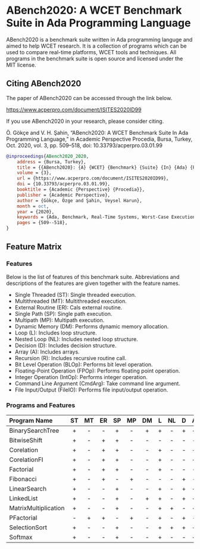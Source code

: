 
# ABench2020: A WCET Benchmark Suite in Ada Programming Language

ABench2020 is a benchmark suite written in Ada programming languge and aimed to help WCET research. It is a collection of programs which can be used to compare real-time platforms, WCET tools and techniques. All programs in the benchmark suite is open source and licensed under the MIT license.


## Citing ABench2020

The paper of ABench2020 can be accessed through the link below.

https://www.acperpro.com/document/ISITES2020ID99

If you use ABench2020 in your research, please consider citing.

Ö. Gökçe and V. H. Şahin, “ABench2020: A WCET Benchmark Suite In Ada Programming Language,” in Academic Perspective Procedia, Bursa, Turkey, Oct. 2020, vol. 3, pp. 509–518, doi: 10.33793/acperpro.03.01.99

```bibtex
@inproceedings{ABench2020_2020,
	address = {Bursa, Turkey},
	title = {{ABench2020}: {A} {WCET} {Benchmark} {Suite} {In} {Ada} {Programming} {Language}},
	volume = {3},
	url = {https://www.acperpro.com/document/ISITES2020ID99},
	doi = {10.33793/acperpro.03.01.99},
	booktitle = {Academic {Perspective} {Procedia}},
	publisher = {Academic Perspective},
	author = {Gökçe, Özge and Şahin, Veysel Harun},
	month = oct,
	year = {2020},
	keywords = {Ada, Benchmark, Real-Time Systems, Worst-Case Execution Time Analysis},
	pages = {509--518},
}
```


## Feature Matrix


### Features

Below is the list of features of this benchmark suite. Abbreviations and descriptions of the features are given together with the feature names.

* Single Threaded (ST): Single threaded execution.
* Multithreaded (MT): Multithreaded execution.
* External Routine (ER): Cals external routine.
* Single Path (SP): Single path execution.
* Multipath (MP): Multipath execution.
* Dynamic Memory (DM): Performs dynamic memory allocation.
* Loop (L): Includes loop structure.
* Nested Loop (NL): Includes nested loop structure.
* Decision (D): Includes decision structure.
* Array (A): Includes arrays.
* Recursion (R): Includes recursive routine call.
* Bit Level Operation (BLOp): Performs bit level operation.
* Floating-Point Operation (FPOp): Performs floating point operation.
* Integer Operation (IntOp): Performs integer operation.
* Command Line Argument (CmdArg): Take command line argument.
* File Input/Output (FileIO): Performs file input/output operation.


### Programs and Features

Program Name         | ST  | MT  | ER  | SP  | MP  | DM  | L   | NL  | D   | A   | R   | BLOp | FPOp | IntOp | CmdArg | FileIO |
:---                 |:---:|:---:|:---:|:---:|:---:|:---:|:---:|:---:|:---:|:---:|:---:|:---: |:---: |:---:  |:---:   |:---:   |
BinarySearchTree 	 | +   | -   | -   | +   | -   | +   | +   | -   | +   | +   | +   | -    | -    | -     | -      | -      |
BitwiseShift 		 | +   | -   | +   | +   | -   | -   | -   | -   | -   | -   | -   | +    | -    | -     | -      | -      |
Corelation           | +   | -   | +   | +   | -   | -   | +   | -   | -   | +   | -   | -    | +    | -     | -      | -      |
CorelationFI         | +   | -   | +   | +   | -   | -   | +   | -   | -   | +   | -   | -    | +    | -     | -      | +      |
Factorial 			 | +   | -   | +   | +   | -   | -   | +   | -   | -   | -   | -   | -    | -    | +     | +      | -      |
Fibonacci 			 | +   | -   | +   | -   | +   | -   | -   | -   | +   | -   | +   | -    | -    | +     | +      | -      |
LinearSearch 		 | +   | -   | -   | +   | -   | -   | +   | -   | +   | +   | -   | -    | -    | -     | -      | -      |
LinkedList 			 | +   | -   | -   | +   | -   | +   | +   | -   | +   | +   | -   | -    | -    | -     | -      | -      |
MatrixMultiplication | +   | -   | -   | +   | -   | -   | +   | +   | -   | +   | -   | -    | -    | +     | -      | -      |
PFactorial 			 | -   | +   | +   | -   | +   | -   | +   | -   | +   | -   | -   | -    | -    | +     | +      | -      |
SelectionSort 		 | +   | -   | -   | +   | -   | -   | +   | +   | +   | +   | -   | -    | -    | -     | -      | -      |
Softmax 			 | +   | -   | -   | +   | -   | -   | +   | -   | -   | +   | -   | -    | +    | -     | -      | -      |